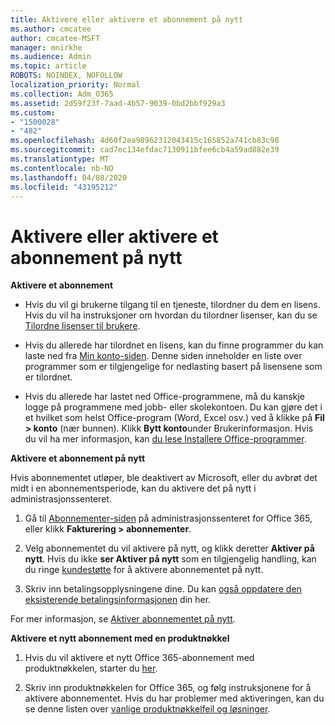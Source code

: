 ```yaml
---
title: Aktivere eller aktivere et abonnement på nytt
ms.author: cmcatee
author: cmcatee-MSFT
manager: mnirkhe
ms.audience: Admin
ms.topic: article
ROBOTS: NOINDEX, NOFOLLOW
localization_priority: Normal
ms.collection: Adm_O365
ms.assetid: 2d59f23f-7aad-4b57-9039-0bd2bbf929a3
ms.custom:
- "1500028"
- "482"
ms.openlocfilehash: 4d60f2ea98962312043415c165852a741cb83c98
ms.sourcegitcommit: cad7ec134efdac7130911bfee6cb4a59ad882e39
ms.translationtype: MT
ms.contentlocale: nb-NO
ms.lasthandoff: 04/08/2020
ms.locfileid: "43195212"
---
```

# <a name="activate-or-reactivate-a-subscription"></a>Aktivere eller aktivere et abonnement på nytt

**Aktivere et abonnement**

- Hvis du vil gi brukerne tilgang til en tjeneste, tilordner du dem en lisens. Hvis du vil ha instruksjoner om hvordan du tilordner lisenser, kan du se [Tilordne lisenser til brukere](https://docs.microsoft.com/microsoft-365/admin/manage/assign-licenses-to-users?view=o365-worldwide). 

- Hvis du allerede har tilordnet en lisens, kan du finne programmer du kan laste ned fra [Min konto-siden](https://portal.office.com/account/#installs). Denne siden inneholder en liste over programmer som er tilgjengelige for nedlasting basert på lisensene som er tilordnet. 

- Hvis du allerede har lastet ned Office-programmene, må du kanskje logge på programmene med jobb- eller skolekontoen. Du kan gjøre det i et hvilket som helst Office-program (Word, Excel osv.) ved å klikke på **Fil > konto** (nær bunnen). Klikk **Bytt konto**under Brukerinformasjon. Hvis du vil ha mer informasjon, kan [du lese Installere Office-programmer](https://docs.microsoft.com/microsoft-365/admin/setup/install-applications). 

**Aktivere et abonnement på nytt**

Hvis abonnementet utløper, ble deaktivert av Microsoft, eller du avbrøt det midt i en abonnementsperiode, kan du aktivere det på nytt i administrasjonssenteret.
  
1. Gå til [Abonnementer-siden](https://go.microsoft.com/fwlink/p/?linkid=842054) på administrasjonssenteret for Office 365, eller klikk **Fakturering > abonnementer**.

2. Velg abonnementet du vil aktivere på nytt, og klikk deretter **Aktiver på nytt**. Hvis du ikke **ser Aktiver på nytt** som en tilgjengelig handling, kan du ringe [kundestøtte](https://support.office.com/article/call-support-32a17ca7-6fa0-4870-8a8d-e25ba4ccfd4b) for å aktivere abonnementet på nytt.

3. Skriv inn betalingsopplysningene dine. Du kan [også oppdatere den eksisterende betalingsinformasjonen](https://docs.microsoft.com/microsoft-365/commerce/billing-and-payments/add-update-or-remove-credit-card-or-bank-account?view=o365-worldwide) din her.

For mer informasjon, se [Aktiver abonnementet på nytt](https://docs.microsoft.com/office365/admin/subscriptions-and-billing/reactivate-your-subscription).

**Aktivere et nytt abonnement med en produktnøkkel**

1. Hvis du vil aktivere et nytt Office 365-abonnement med produktnøkkelen, starter du [her](https://support.office.com/article/where-to-enter-your-office-product-key-0a82e5ae-739e-4b92-a6f4-2ec780c185db). 

2. Skriv inn produktnøkkelen for Office 365, og følg instruksjonene for å aktivere abonnementet. Hvis du har problemer med aktiveringen, kan du se denne listen over [vanlige produktnøkkelfeil og løsninger](https://docs.microsoft.com/microsoft-365/commerce/product-key-errors-and-solutions).

